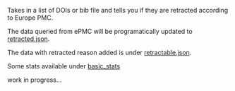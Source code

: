 Takes in a list of DOIs or bib file and tells you if they are retracted according to Europe PMC.

The data queried from ePMC will be programatically updated to [retracted.json](https://raw.githubusercontent.com/jmillanacosta/retractable/main/data/retracted.json).

The data with retracted reason added is under [retractable.json](https://raw.githubusercontent.com/jmillanacosta/retractable/main/data/retractable.json).

Some stats available under [basic_stats](/retractable/00_basic_stats)

work in progress...
